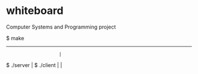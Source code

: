 # whiteboard
Computer Systems and Programming project




$ make

_________________________________________________
						|
$ ./server				|	$ ./client
						|
						|
